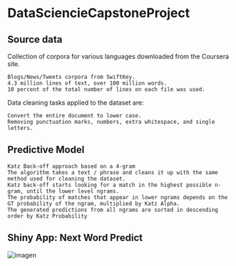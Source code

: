 # DataSciencieCapstoneProject

## Source data

Collection of corpora for various languages downloaded from the Coursera site.

    Blogs/News/Tweets corpora from SwiftKey.
    4.3 million lines of text, over 100 million words.
    10 percent of the total number of lines on each file was used.

Data cleaning tasks applied to the dataset are:

    Convert the entire document to lower case.
    Removing punctuation marks, numbers, extra whitespace, and single letters.


## Predictive Model

    Katz Back-off approach based on a 4-gram
    The algorithm takes a text / phrase and cleans it up with the same method used for cleaning the dataset.
    Katz back-off starts looking for a match in the highest possible n-gram, until the lower level ngrams.
    The probability of matches that appear in lower ngrams depends on the GT probability of the ngram, multiplied by Katz Alpha.
    The generated predictions from all ngrams are sorted in descending order by Katz Probability

## Shiny App: Next Word Predict

![imagen](https://user-images.githubusercontent.com/58599063/119701151-09f2ba80-be22-11eb-870d-2e1851640bac.png)

